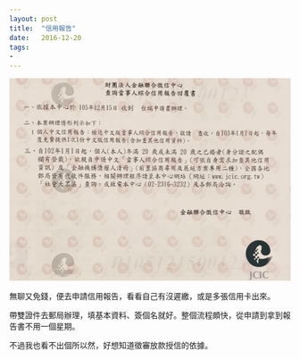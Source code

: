 ```yaml
---
layout: post
title:  "信用報告"
date:   2016-12-20
tags:
-
---
```

![JCIC report](/assets/media/2016-12-20-JCIC-report.jpg)

無聊又免錢，便去申請信用報告，看看自己有沒遲繳，或是多張信用卡出來。

帶雙證件去郵局辦理，填基本資料、簽個名就好。整個流程頗快，從申請到拿到報告書不用一個星期。

不過我也看不出個所以然，好想知道徵審放款授信的依據。